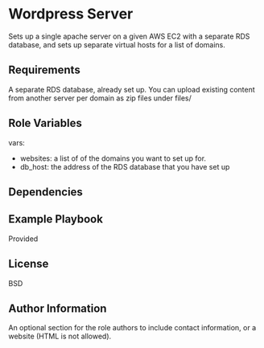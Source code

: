 Wordpress Server
=========

Sets up a single apache server on a given AWS EC2 with a separate RDS database, and sets up separate virtual hosts for a list of domains.

Requirements
------------

A separate RDS database, already set up.  You can upload existing content from another server per domain as zip files under files/

Role Variables
--------------

vars: 
  - websites: a list of of the domains you want to set up for.
  - db_host: the address of the RDS database that you have set up

Dependencies
------------


Example Playbook
----------------

Provided 

License
-------

BSD

Author Information
------------------

An optional section for the role authors to include contact information, or a website (HTML is not allowed).
